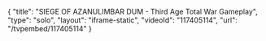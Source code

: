 {
    "title": "SIEGE OF AZANULIMBAR DUM - Third Age Total War Gameplay",
    "type": "solo",
    "layout": "iframe-static",
    "videoId": "117405114",
    "url": "\/tvpembed\/117405114"
}